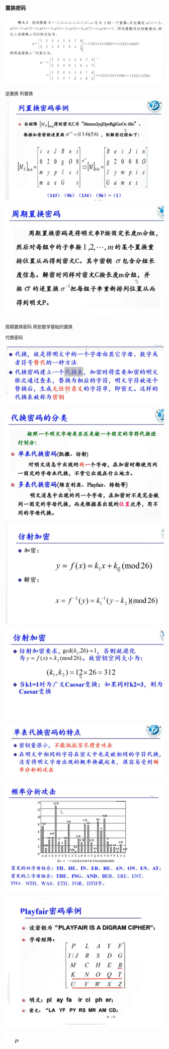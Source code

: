 































### 置换密码

![1589358268569](../../img/1589358268569.png)

逆置换
列置换

![1589359020701](../../img/1589359020701.png)

![1589359261647](../../img/1589359261647.png)

周期置换密码
网安数学基础的置换

代换密码

![1589359653887](../../img/1589359653887.png)

![1589359922405](../../img/1589359922405.png)

![1589360493005](../../img/1589360493005.png)

![1589360621579](../../img/1589360621579.png)

![1589361224220](../../img/1589361224220.png)

![1589361295961](../../img/1589361295961.png)

![1589362684600](../../img/1589362684600.png)

![1589362702918](../../img/1589362702918.png)

